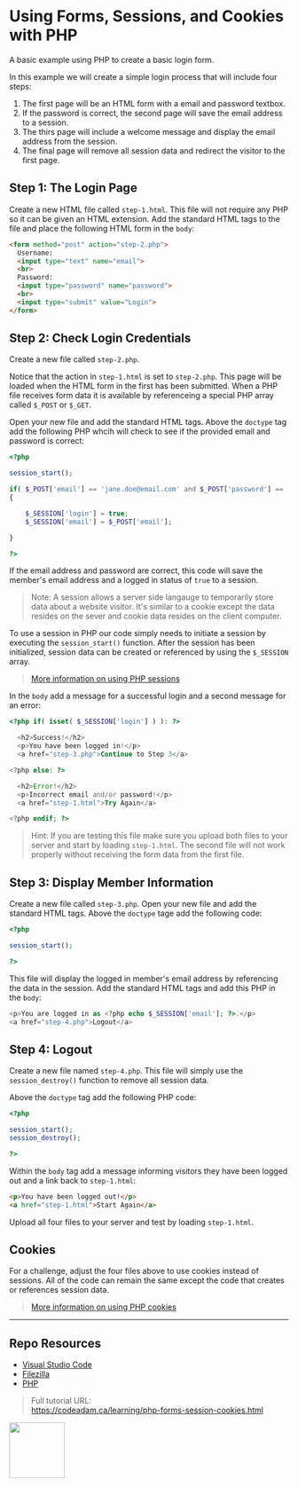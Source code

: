 # Using Forms, Sessions, and Cookies with PHP

A basic example using PHP to create a basic login form. 

In this example we will create a simple login process that will include four steps:

1. The first page will be an HTML form with a email and password textbox.
2. If the password is correct, the second page will save the email address to a session.
3. The thirs page will include a welcome message and display the email address from the session.
4. The final page will remove all session data and redirect the visitor to the first page. 

## Step 1: The Login Page

Create a new HTML file called `step-1.html`. This file will not require any PHP so it can be given an HTML extension. Add the standard HTML tags to the file and place the following HTML form in the `body`:

```html
<form method="post" action="step-2.php">
  Username:
  <input type="text" name="email">
  <br>
  Password:
  <input type="password" name="password">
  <br>
  <input type="submit" value="Login">
</form>
```

## Step 2: Check Login Credentials

Create a new file called `step-2.php`. 

Notice that the action in `step-1.html` is set to `step-2.php`. This page will be loaded when the HTML form in the first has been submitted. When a PHP file receives form data it is available by referenceing a special PHP array called `$_POST` or `$_GET`.

Open your new file and add the standard HTML tags. Above the `doctype` tag add the following PHP whcih will check to see if the provided email and password is correct:

```php
<?php

session_start();

if( $_POST['email'] == 'jane.doe@email.com' and $_POST['password'] == 'password' )
{

    $_SESSION['login'] = true;
    $_SESSION['email'] = $_POST['email'];

}

?>
```

If the email address and password are correct, this code will save the member's email address and a logged in status of `true` to a session.

> Note: A session allows a server side langauge to temporarily store data about a website visitor. It's similar to a cookie except the data resides on the sever and cookie data resides on the client computer. 

To use a session in PHP our code simply needs to initiate a session by executing the `session_start()` function. After the session has been initialized, session data can be created or referenced by using the `$_SESSION` array. 

> [More information on using PHP sessions](https://www.php.net/manual/en/function.session-start.php)

In the `body` add a message for a successful login and a second message for an error:

```php
<?php if( isset( $_SESSION['login'] ) ): ?>

  <h2>Success!</h2>
  <p>You have been logged in!</p>
  <a href="step-3.php">Continue to Step 3</a>

<?php else: ?>

  <h2>Error!</h2>
  <p>Incorrect email and/or password!</p>
  <a href="step-1.html">Try Again</a>

<?php endif; ?>
```

> Hint: If you are testing this file make sure you upload both files to your server and start by loading `step-1.html`. The second file will not work properly without receiving the form data from the first file. 

## Step 3: Display Member Information

Create a new file called `step-3.php`. Open your new file and add the standard HTML tags. Above the `doctype` tage add the following code:

```php
<?php

session_start();

?>
```

This file will display the logged in member's email address by referencing the data in the session. Add the standard HTML tags and add this PHP in the `body`:

```php
<p>You are logged in as <?php echo $_SESSION['email']; ?>.</p>
<a href="step-4.php">Logout</a>
```

## Step 4: Logout

Create a new file named `step-4.php`. This file will simply use the `session_destroy()` function to remove all session data. 

Above the `doctype` tag add the following PHP code:

```php
<?php

session_start();
session_destroy();

?>
```

Within the `body` tag add a message informing visitors they have been logged out and a link back to `step-1.html`:

```html
<p>You have been logged out!</p>
<a href="step-1.html">Start Again</a>
```

Upload all four files to your server and test by loading `step-1.html`. 

## Cookies

For a challenge, adjust the four files above to use cookies instead of sessions. All of the code can remain the same except the code that creates or references session data. 

> [More information on using PHP cookies](https://www.php.net/manual/en/function.setcookie.php)

***

## Repo Resources

* [Visual Studio Code](https://code.visualstudio.com/)
* [Filezilla](https://filezilla-project.org/)
* [PHP](https://php.net)

> Full tutorial URL:  
> https://codeadam.ca/learning/php-forms-session-cookies.html

<a href="https://codeadam.ca">
<img src="https://codeadam.ca/images/code-block.png" width="100">
</a>
